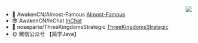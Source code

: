 <img align="right" src="https://github-readme-stats.vercel.app/api?username=noseparte&show_icons=true&icon_color=805AD5&text_color=718096&bg_color=ffffff&hide_title=true" />

- :art: AwakenCN/Almost-Famous [Almost-Famous](https://github.com/AwakenCN/Almost-Famous/)
- :sunglasses: AwakenCN/InChat [InChat](https://github.com/AwakenCN/InChat/)
- :dart: noseparte/ThreeKingdomsStrategic [ThreeKingdomsStrategic](https://github.com/noseparte/ThreeKingdomsStrategic/)
- :sun_with_face: 微信公众号 【简学Java】 
